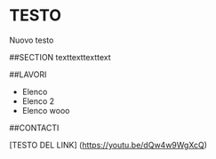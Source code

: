 # TESTO

Nuovo testo

##SECTION
texttexttexttext

##LAVORI
- Elenco 
- Elenco 2
- Elenco wooo

##CONTACTI

[TESTO DEL LINK] (https://youtu.be/dQw4w9WgXcQ)
